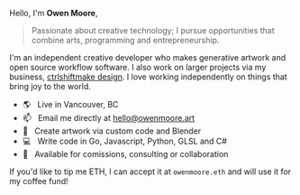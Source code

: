 Hello, I'm **Owen Moore**,

> Passionate about creative technology; I pursue opportunities that combine arts, programming and entrepreneurship.

I'm an independent creative developer who makes generative artwork and open source workflow software. I also work on larger projects via my business, [ctrlshiftmake design](https://www.ctrlshiftmake.com/). I love working independently on things that bring joy to the world.

- 🌎 &nbsp; Live in Vancouver, BC
- 📫 &nbsp; Email me directly at hello@owenmoore.art
- 🎨 &nbsp; Create artwork via custom code and Blender
- 💻 &nbsp; Write code in Go, Javascript, Python, GLSL and C#
- 📅 &nbsp; Available for comissions, consulting or collaboration

If you'd like to tip me ETH, I can accept it at `owenmoore.eth` and will use it for my coffee fund!
